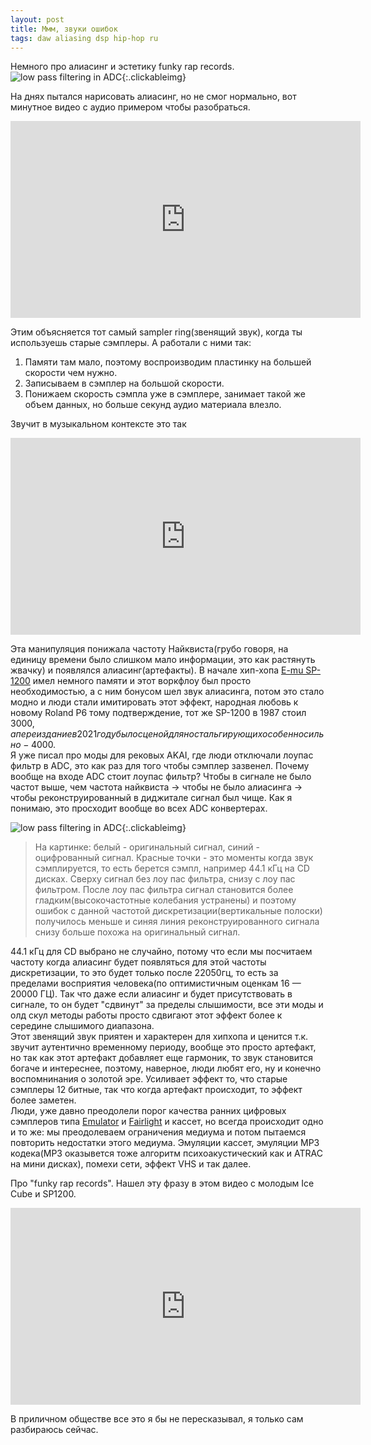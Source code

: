 ```yaml
---
layout: post
title: Ммм, звуки ошибок
tags: daw aliasing dsp hip-hop ru
---
```

Немного про алиасинг и эстетику funky rap records.
![low pass filtering in ADC]({{site.url}}/assets/images/low_pass.svg){:.clickableimg}

<!--more-->
На днях пытался нарисовать алиасинг, но не смог нормально, вот минутное видео с аудио примером чтобы разобраться.
<iframe width="560" height="315" src="https://www.youtube.com/embed/--P0ZsbzJSw?si=ReJNNqAZylaOGHjC" title="YouTube video player" frameborder="0" allow="accelerometer; autoplay; clipboard-write; encrypted-media; gyroscope; picture-in-picture; web-share" referrerpolicy="strict-origin-when-cross-origin" allowfullscreen></iframe>

Этим объясняется тот самый sampler ring(звенящий звук), когда ты используешь старые сэмплеры. 
А работали с ними так:
1. Памяти там мало, поэтому воспроизводим пластинку на большей скорости чем нужно.
2. Записываем в сэмплер на большой скорости.
3. Понижаем скорость сэмпла уже в сэмплере, занимает такой же объем данных, но больше секунд аудио материала влезло.


Звучит в музыкальном контексте это так
<iframe width="560" height="315" src="https://www.youtube.com/embed/3yNDWUp-YQg?si=wzuY96P2ltqKcFiM" title="YouTube video player" frameborder="0" allow="accelerometer; autoplay; clipboard-write; encrypted-media; gyroscope; picture-in-picture; web-share" referrerpolicy="strict-origin-when-cross-origin" allowfullscreen></iframe>


Эта манипуляция понижала частоту Найквиста(грубо говоря, на единицу времени было слишком мало информации, это как растянуть жвачку) и появлялся алиасинг(артефакты). В начале хип-хопа [E-mu SP-1200](https://en.wikipedia.org/wiki/E-mu_SP-1200) имел немного памяти и этот воркфлоу был просто необходимостью, а с ним бонусом шел звук алиасинга, потом это стало модно и люди стали имитировать этот эффект, народная любовь к новому Roland P6 тому подтверждение, тот же SP-1200 в 1987 стоил 3000$, а переиздание в 2021 году было с ценой для ностальгирующих особенно сильно - 4000$.
<br>
Я уже писал про моды для рековых AKAI, где люди отключали лоупас фильтр в ADC, это как раз для того чтобы сэмплер зазвенел. Почему вообще на входе ADC стоит лоупас фильтр? Чтобы в сигнале не было частот выше, чем частота найквиста -> чтобы не было алиасинга -> чтобы реконструированный в диджитале сигнал был чище. Как я понимаю, это просходит вообще во всех ADC конвертерах.

![low pass filtering in ADC]({{site.url}}/assets/images/low_pass.svg){:.clickableimg}
>На картинке: белый - оригинальный сигнал, синий - оцифрованный сигнал. Красные точки - это моменты когда звук сэмплируется, то есть берется сэмпл, например 44.1 кГц на CD дисках. Сверху сигнал без лоу пас фильтра, снизу с лоу пас фильтром. После лоу пас фильтра сигнал становится более гладким(высокочастотные колебания устранены) и поэтому ошибок с данной частотой дискретизации(вертикальные полоски) получилось меньше и синяя линия реконструированного сигнала снизу больше похожа на оригинальный сигнал.

44.1 кГц для CD выбрано не случайно, потому что если мы посчитаем частоту когда алиасинг будет появляться для этой частоты дискретизации, то это будет только после 22050гц, то есть за пределами восприятия человека(по оптимистичным оценкам 16 — 20000 ГЦ). Так что даже если алиасинг и будет присутствовать в сигнале, то он будет "сдвинут" за пределы слышимости, все эти моды и олд скул методы работы просто сдвигают этот эффект более к середине слышимого диапазона.
<br>
Этот звенящий звук приятен и характерен для хипхопа и ценится т.к. звучит аутентично временному периоду, вообще это просто артефакт, но так как этот артефакт добавляет еще гармоник, то звук становится богаче и интереснее, поэтому, наверное, люди любят его, ну и конечно воспомнинания о золотой эре. Усиливает эффект то, что старые сэмплеры 12 битные, так что когда артефакт происходит, то эффект более заметен.
<br>
Люди, уже давно преодолели порог качества ранних цифровых сэмплеров типа [Emulator](https://en.wikipedia.org/wiki/E-mu_Emulator) и [Fairlight](https://en.wikipedia.org/wiki/Fairlight_CMI) и кассет, но всегда происходит одно и то же: мы преодолеваем ограничения медиума и потом пытаемся повторить недостатки этого медиума. Эмуляции кассет, эмуляции MP3 кодека(MP3 оказывется тоже алгоритм психоакустический как и ATRAC на мини дисках), помехи сети, эффект VHS и так далее. 

Про "funky rap records". Нашел эту фразу в этом видео с молодым Ice Cube и SP1200.
<iframe width="560" height="315" src="https://www.youtube.com/embed/HKRgNO_X8nc?si=G4DS3yXhyCOtmpCV" title="YouTube video player" frameborder="0" allow="accelerometer; autoplay; clipboard-write; encrypted-media; gyroscope; picture-in-picture; web-share" referrerpolicy="strict-origin-when-cross-origin" allowfullscreen></iframe>

В приличном обществе все это я бы не пересказывал, я только сам разбираюсь сейчас.